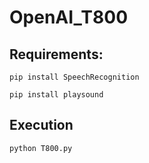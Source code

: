 # OpenAI_T800

## Requirements:

`pip install SpeechRecognition`

`pip install playsound`

## Execution

`python T800.py`

